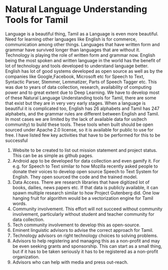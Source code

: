 # Natural Language Understanding Tools for Tamil

Language is a beautiful thing, Tamil as a Language is even more beautiful. Need for learning other languages like English is for commerce, communication among other things. Languages that have written form and grammar have survived longer than languages that are without it. Technology is playing the role of written form and grammar now. English being the most spoken and written language in the world has the benefit of lot of technology and tools developed to understand language better. English has lot of good systems developed as open source as well as by the companies like Google,Facebook, Microsoft etc for Speech to Text, Syntactic Parser, Stemmer, Lemmatizer, Parts of Speech Tagger etc. This was due to years of data collection, research, availability of computing power and to great extent due to Deep Learning. We have to develop most of these Natural Language Understanding tools for Tamil, there are some that exist but they are in very very early stages. When a language is beautiful it is complicated too, English has 26 alphabets and Tamil has 247 alphabets, and the grammar rules are different between English and Tamil. In most cases we are limited by the lack of available data for us(tech community) to build these tools. These tools when built should be open sourced under Apache 2.0 license, so it is available for public to use for free.  I have listed few key activities that have to be performed for this to be successful

1. Website to be created to list out mission statement and project status. This can be as simple as github pages.
2. Android app to be developed for data collection and even gamify it. For e.g. for  Speech to Text similar to how Mozilla recently asked people to donate their voices to develop open source Speech to Text System for English. They open sourced the code and the trained model.
3. Data Access. There are research libraries that have digitized lot of books, dailies, news papers etc. If that data is publicly available, it can spawn multiple research similar to how Project Gutenberg did. One low hanging fruit for algorithm would be a vectorization engine for Tamil words. 
4. Community involvement. This effort will not succeed without community involvement, particularly without student and teacher community for data collection.
5. Tech community involvement to develop this as open-source. 
6. Eminent linguistic advisors to advise the correct approach for Tamil. 
7. Technology advisors on right technology choices to solving problems. 
8. Advisors to help registering and managing this as a non-profit and may be even seeking grants and sponsorship. This can start as a small thing, but if it has to be taken seriously it has to be registered as a non-profit organization. 
9. Advisors who can help with media and press out-reach.
